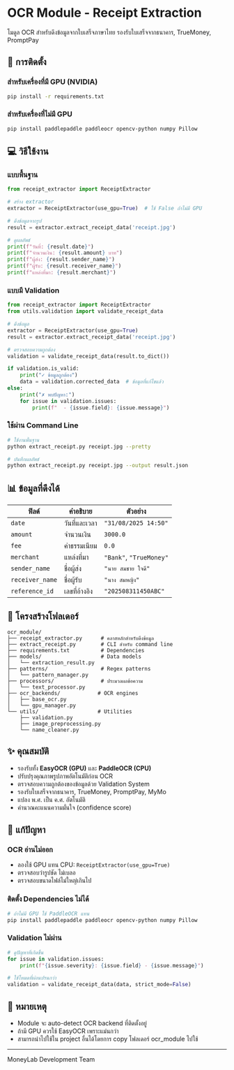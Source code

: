 # OCR Module - Receipt Extraction

โมดูล OCR สำหรับดึงข้อมูลจากใบเสร็จภาษาไทย รองรับใบเสร็จจากธนาคาร, TrueMoney, PromptPay

## 🚀 การติดตั้ง

### สำหรับเครื่องที่มี GPU (NVIDIA)

```bash
pip install -r requirements.txt
```

### สำหรับเครื่องที่ไม่มี GPU

```bash
pip install paddlepaddle paddleocr opencv-python numpy Pillow
```

## 💻 วิธีใช้งาน

### แบบพื้นฐาน

```python
from receipt_extractor import ReceiptExtractor

# สร้าง extractor
extractor = ReceiptExtractor(use_gpu=True)  # ใช้ False ถ้าไม่มี GPU

# ดึงข้อมูลจากรูป
result = extractor.extract_receipt_data('receipt.jpg')

# ดูผลลัพธ์
print(f"วันที่: {result.date}")
print(f"จำนวนเงิน: {result.amount} บาท")
print(f"ผู้ส่ง: {result.sender_name}")
print(f"ผู้รับ: {result.receiver_name}")
print(f"แหล่งที่มา: {result.merchant}")
```

### แบบมี Validation

```python
from receipt_extractor import ReceiptExtractor
from utils.validation import validate_receipt_data

# ดึงข้อมูล
extractor = ReceiptExtractor(use_gpu=True)
result = extractor.extract_receipt_data('receipt.jpg')

# ตรวจสอบความถูกต้อง
validation = validate_receipt_data(result.to_dict())

if validation.is_valid:
    print("✓ ข้อมูลถูกต้อง")
    data = validation.corrected_data  # ข้อมูลที่แก้ไขแล้ว
else:
    print("✗ พบปัญหา:")
    for issue in validation.issues:
        print(f"  - {issue.field}: {issue.message}")
```

### ใช้ผ่าน Command Line

```bash
# ใช้งานพื้นฐาน
python extract_receipt.py receipt.jpg --pretty

# บันทึกผลลัพธ์
python extract_receipt.py receipt.jpg --output result.json
```

## 📊 ข้อมูลที่ดึงได้

| ฟิลด์ | คำอธิบาย | ตัวอย่าง |
|------|----------|----------|
| `date` | วันที่และเวลา | `"31/08/2025 14:50"` |
| `amount` | จำนวนเงิน | `3000.0` |
| `fee` | ค่าธรรมเนียม | `0.0` |
| `merchant` | แหล่งที่มา | `"Bank"`, `"TrueMoney"` |
| `sender_name` | ชื่อผู้ส่ง | `"นาย สมชาย ใจดี"` |
| `receiver_name` | ชื่อผู้รับ | `"นาง สมหญิง"` |
| `reference_id` | เลขที่อ้างอิง | `"202508311450ABC"` |

## 📁 โครงสร้างโฟลเดอร์

```text
ocr_module/
├── receipt_extractor.py      # คลาสหลักสำหรับดึงข้อมูล
├── extract_receipt.py        # CLI สำหรับ command line
├── requirements.txt          # Dependencies
├── models/                   # Data models
│   └── extraction_result.py
├── patterns/                 # Regex patterns
│   └── pattern_manager.py
├── processors/               # ประมวลผลข้อความ
│   └── text_processor.py
├── ocr_backends/            # OCR engines
│   ├── base_ocr.py
│   └── gpu_manager.py
└── utils/                   # Utilities
    ├── validation.py
    ├── image_preprocessing.py
    └── name_cleaner.py
```

## ✨ คุณสมบัติ

- รองรับทั้ง **EasyOCR (GPU)** และ **PaddleOCR (CPU)**
- ปรับปรุงคุณภาพรูปภาพอัตโนมัติก่อน OCR
- ตรวจสอบความถูกต้องของข้อมูลด้วย Validation System
- รองรับใบเสร็จจากธนาคาร, TrueMoney, PromptPay, MyMo
- แปลง พ.ศ. เป็น ค.ศ. อัตโนมัติ
- คำนวณคะแนนความมั่นใจ (confidence score)

## 🐛 แก้ปัญหา

### OCR อ่านไม่ออก

- ลองใช้ GPU แทน CPU: `ReceiptExtractor(use_gpu=True)`
- ตรวจสอบว่ารูปชัด ไม่เบลอ
- ตรวจสอบขนาดไฟล์ไม่ใหญ่เกินไป

### ติดตั้ง Dependencies ไม่ได้

```bash
# ถ้าไม่มี GPU ใช้ PaddleOCR แทน
pip install paddlepaddle paddleocr opencv-python numpy Pillow
```

### Validation ไม่ผ่าน

```python
# ดูปัญหาที่เกิดขึ้น
for issue in validation.issues:
    print(f"{issue.severity}: {issue.field} - {issue.message}")

# ใช้โหมดที่ผ่อนปรนกว่า
validation = validate_receipt_data(data, strict_mode=False)
```

## 📝 หมายเหตุ

- Module จะ auto-detect OCR backend ที่ติดตั้งอยู่
- ถ้ามี GPU ควรใช้ EasyOCR เพราะแม่นกว่า
- สามารถนำไปใช้ใน project อื่นได้โดยการ copy โฟลเดอร์ ocr_module ไปใช้

---

MoneyLab Development Team
